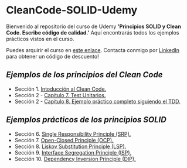 # CleanCode-SOLID-Udemy

Bienvenido al repositorio del curso de Udemy **'Principios SOLID y Clean Code. Escribe código de calidad.'** Aquí encontrarás todos los ejemplos prácticos vistos en el curso.

Puedes arquirir el curso en [este enlace](). Contacta conmigo por [LinkedIn](https://www.linkedin.com/in/daniel-blanco-calvi%C3%B1o-7454ab13b/) para obtener un código de descuento!

## _Ejemplos de los principios del Clean Code_
- Sección 1. [Intoducción al Clean Code.](https://github.com/danielblanco96/CleanCode-SOLID-Udemy/tree/main/CleanCode/1-introduccion-clean-code)
- Sección 2 - [Capítulo 7. Test Unitarios.](https://github.com/danielblanco96/CleanCode-SOLID-Udemy/tree/main/CleanCode/2_7-unit-tests)
- Sección 2 - [Capítulo 8. Ejemplo práctico completo siguiendo el TDD.](https://github.com/danielblanco96/CleanCode-SOLID-Udemy/tree/main/CleanCode/4-tdd-example)

## _Ejemplos prácticos de los principios SOLID_
- Sección 6. [Single Responsibility Principle (SRP).](https://github.com/danielblanco96/CleanCode-SOLID-Udemy/tree/main/SOLID/1-SRP)
- Sección 7. [Open-Closed Principle (OCP).](https://github.com/danielblanco96/CleanCode-SOLID-Udemy/tree/main/SOLID/2-OCP)
- Sección 8. [Liskov Substitution Principle (LSP).](https://github.com/danielblanco96/CleanCode-SOLID-Udemy/tree/main/SOLID/3-LSP)
- Sección 9. [Interface Segregation Principle (ISP).](https://github.com/danielblanco96/CleanCode-SOLID-Udemy/tree/main/SOLID/4-ISP)
- Sección 10. [Dependency Inversion Principle (DIP).](https://github.com/danielblanco96/CleanCode-SOLID-Udemy/tree/main/SOLID/5-DIP)
